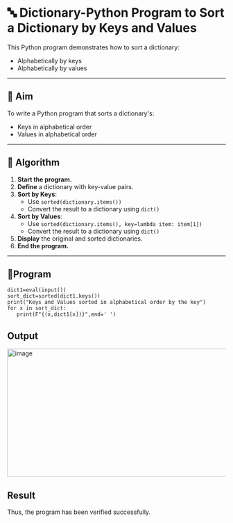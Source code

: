 # 🔤 Dictionary-Python Program to Sort a Dictionary by Keys and Values

This Python program demonstrates how to sort a dictionary:
- Alphabetically by keys
- Alphabetically by values

---

## 🎯 Aim

To write a Python program that sorts a dictionary's:
- Keys in alphabetical order
- Values in alphabetical order

---

## 🧠 Algorithm

1. **Start the program.**
2. **Define** a dictionary with key-value pairs.
3. **Sort by Keys**:
   - Use `sorted(dictionary.items())`
   - Convert the result to a dictionary using `dict()`
4. **Sort by Values**:
   - Use `sorted(dictionary.items(), key=lambda item: item[1])`
   - Convert the result to a dictionary using `dict()`
5. **Display** the original and sorted dictionaries.
6. **End the program.**

---

## 🧪Program
~~~
dict1=eval(input())
sort_dict=sorted(dict1.keys())
print("Keys and Values sorted in alphabetical order by the key")
for x in sort_dict:
   print(F"{(x,dict1[x])}",end=' ')
~~~

## Output

<img width="1260" height="295" alt="image" src="https://github.com/user-attachments/assets/a0748a5b-ce42-4ecc-a261-3765f1b00070" />

## Result
Thus, the program has been verified successfully.
